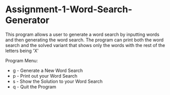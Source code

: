 # Assignment-1-Word-Search-Generator
This program allows a user to generate a word search by inputting words and then generating the word search.
The program can print both the word search and the solved variant that shows only the words with the rest of the letters being 'X'

Program Menu:
  - g - Generate a New Word Search
  - p - Print out your Word Search
  - s - Show the Solution to your Word Search
  - q - Quit the Program
